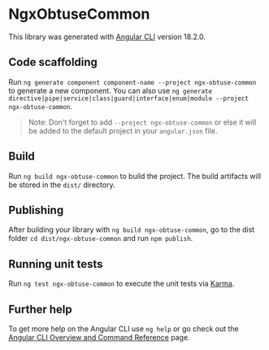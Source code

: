 # NgxObtuseCommon

This library was generated with [Angular CLI](https://github.com/angular/angular-cli) version 18.2.0.

## Code scaffolding

Run `ng generate component component-name --project ngx-obtuse-common` to generate a new component. You can also use `ng generate directive|pipe|service|class|guard|interface|enum|module --project ngx-obtuse-common`.
> Note: Don't forget to add `--project ngx-obtuse-common` or else it will be added to the default project in your `angular.json` file. 

## Build

Run `ng build ngx-obtuse-common` to build the project. The build artifacts will be stored in the `dist/` directory.

## Publishing

After building your library with `ng build ngx-obtuse-common`, go to the dist folder `cd dist/ngx-obtuse-common` and run `npm publish`.

## Running unit tests

Run `ng test ngx-obtuse-common` to execute the unit tests via [Karma](https://karma-runner.github.io).

## Further help

To get more help on the Angular CLI use `ng help` or go check out the [Angular CLI Overview and Command Reference](https://angular.dev/tools/cli) page.
